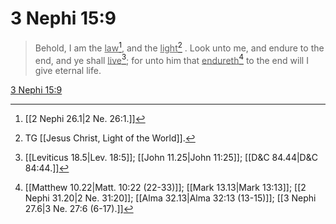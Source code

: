 # 3 Nephi 15:9

> Behold, I am the <u>law</u>[^a], and the <u>light</u>[^b] . Look unto me, and endure to the end, and ye shall <u>live</u>[^c]; for unto him that <u>endureth</u>[^d] to the end will I give eternal life.

[3 Nephi 15:9](https://www.churchofjesuschrist.org/study/scriptures/bofm/3-ne/15?lang=eng&id=p9#p9)


[^a]: [[2 Nephi 26.1|2 Ne. 26:1.]]
[^b]: TG [[Jesus Christ, Light of the World]].
[^c]: [[Leviticus 18.5|Lev. 18:5]]; [[John 11.25|John 11:25]]; [[D&C 84.44|D&C 84:44.]]
[^d]: [[Matthew 10.22|Matt. 10:22 (22-33)]]; [[Mark 13.13|Mark 13:13]]; [[2 Nephi 31.20|2 Ne. 31:20]]; [[Alma 32.13|Alma 32:13 (13-15)]]; [[3 Nephi 27.6|3 Ne. 27:6 (6-17).]]
